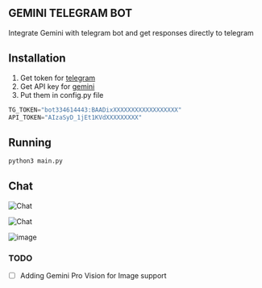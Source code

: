 ## GEMINI TELEGRAM BOT 
Integrate Gemini with telegram bot and get responses directly to telegram 

## Installation
1. Get token for [telegram](https://t.me/BotFather)
2. Get API key for [gemini](https://makersuite.google.com/app/apikey)
3. Put them in config.py file
```python
TG_TOKEN="bot334614443:BAADixXXXXXXXXXXXXXXXXXX"
API_TOKEN="AIzaSyD_1jEt1KVdXXXXXXXXX"
```
## Running
```bash
python3 main.py
```

## Chat
![Chat](https://github.com/programerr01/gemini-telegram-bot/assets/61112300/e4745fb7-49da-4e7b-a115-073bd5e29e28)

![Chat](https://github.com/programerr01/gemini-telegram-bot/assets/61112300/a88bc687-008f-4e00-a3aa-f231a0bf8809)

![image](https://github.com/programerr01/gemini-telegram-bot/assets/61112300/5dd3aabe-ae86-4f91-bd00-b899a79bdee3)


### TODO 
- [ ] Adding Gemini Pro Vision for Image support
